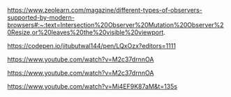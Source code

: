 <!-- Useful videos and articles -->

<!-- ZEOMAG - All observer types -->

https://www.zeolearn.com/magazine/different-types-of-observers-supported-by-modern-browsers#:~:text=Intersection%20Observer%20Mutation%20Observer%20Resize,or%20leaves%20the%20visible%20viewport.

<!-- CodePen example for performance observer -->

https://codepen.io/jitubutwal144/pen/LQxOzx?editors=1111

<!-- Web Dev Simplified -->

<!-- Resize observer -->

https://www.youtube.com/watch?v=M2c37drnnOA

<!-- Intersection observer -->

https://www.youtube.com/watch?v=M2c37drnnOA

<!-- Mutation observer -->

https://www.youtube.com/watch?v=Mi4EF9K87aM&t=135s
